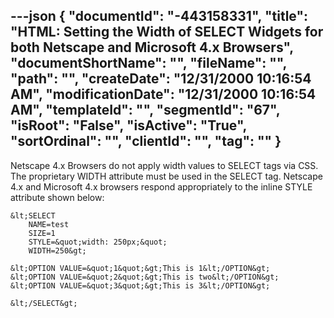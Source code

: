 ---json
{
  "documentId": "-443158331",
  "title": "HTML: Setting the Width of SELECT Widgets for both Netscape and Microsoft 4.x Browsers",
  "documentShortName": "",
  "fileName": "",
  "path": "",
  "createDate": "12/31/2000 10:16:54 AM",
  "modificationDate": "12/31/2000 10:16:54 AM",
  "templateId": "",
  "segmentId": "67",
  "isRoot": "False",
  "isActive": "True",
  "sortOrdinal": "",
  "clientId": "",
  "tag": ""
}
---

Netscape 4.x Browsers do not apply width values to SELECT tags via CSS. The proprietary WIDTH attribute must be used in the SELECT tag. Netscape 4.x and Microsoft 4.x browsers respond appropriately to the inline STYLE attribute shown below:

    &lt;SELECT
        NAME=test
        SIZE=1
        STYLE=&quot;width: 250px;&quot;
        WIDTH=250&gt;

    &lt;OPTION VALUE=&quot;1&quot;&gt;This is 1&lt;/OPTION&gt;
    &lt;OPTION VALUE=&quot;2&quot;&gt;This is two&lt;/OPTION&gt;
    &lt;OPTION VALUE=&quot;3&quot;&gt;This is 3&lt;/OPTION&gt;

    &lt;/SELECT&gt;
